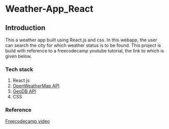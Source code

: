 # Weather-App_React

## Introduction
This a weather app built using React.js and css. In this webapp, the user can search the city for which weather status is to be found.
This project is build with reference to a freecodecamp youtube tutorial, the link to which is given below.

### Tech stack
1) React js
2) [OpenWeatherMap API](https://openweathermap.org/)
3) [GeoDB API](https://openweathermap.org/)
4) CSS

### Reference
[Freecodecamp video](https://www.youtube.com/watch?v=Reny0cTTv24&ab_channel=freeCodeCamp.org)
